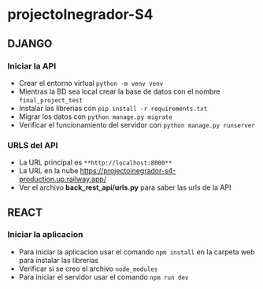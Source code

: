 # projectoInegrador-S4


## DJANGO

### Iniciar la API

- Crear el entorno virtual `python -m venv venv`
- Mientras la BD sea local crear la base de datos con el nombre `final_project_test`
- Instalar las librerias con `pip install -r requirements.txt`
- Migrar los datos con `python manage.py migrate`
- Verificar el funcionamiento del servidor con `python manage.py runserver`

### URLS del API
- La URL principal es `**http://localhost:8000**`
- La URL en la nube https://projectoinegrador-s4-production.up.railway.app/
- Ver el archivo **back_rest_api/urls.py** para saber las urls de la API

## REACT

### Iniciar la aplicacion
- Para iniciar la aplicacion usar el comando `npm install` en la carpeta web para instalar las librerias
- Verificar si se creo el archivo `node_modules`
- Para iniciar el servidor usar el comando `npm run dev`
